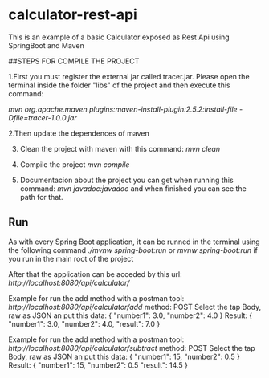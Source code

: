 # calculator-rest-api
This is an example of a basic Calculator exposed as Rest Api using SpringBoot and Maven

##STEPS FOR COMPILE THE PROJECT 

1.First you must register the external jar called tracer.jar. 
Please open the terminal inside the folder "libs" of the project and then execute this command:

*mvn org.apache.maven.plugins:maven-install-plugin:2.5.2:install-file -Dfile=tracer-1.0.0.jar*

2.Then update the dependences of maven

3. Clean the project with maven with this command:
*mvn clean*

4. Compile the project
*mvn compile*
   
5. Documentacion about the project you can get when running this command:
*mvn javadoc:javadoc* and when finished you can see the path for that.

## Run
As with every Spring Boot application, it can be runned in the terminal using the following command 
*./mvnw spring-boot:run* or *mvnw spring-boot:run* if you run in the main root of the project

After that the application can be acceded by this url: *http://localhost:8080/api/calculator/*

Example for run the add method with a postman tool:
*http://localhost:8080/api/calculator/add*
method: POST
Select the tap Body, raw as JSON an put this data:
{
"number1": 3.0,
"number2": 4.0
}
Result:
{
"number1": 3.0,
"number2": 4.0,
"result": 7.0
}

Example for run the add method with a postman tool:
*http://localhost:8080/api/calculator/subtract*
method: POST
Select the tap Body, raw as JSON an put this data:
{
"number1": 15,
"number2": 0.5
}
Result:
{
"number1": 15,
"number2": 0.5
"result": 14.5
}



